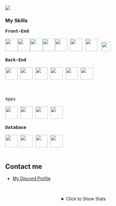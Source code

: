 
<img src="https://komarev.com/ghpvc/?username=hasan-kilici&color=red" />
<h3>My Skills</h3>

<div >
 <kbd style="width:25%">
   <kbd>
    <b>Front-End</b>
  </kbd><br><br>
<img width="40px" style="background:transparent;float:left" src="https://raw.githubusercontent.com/yurijserrano/Github-Profile-Readme-Logos/f994c418a134b58c4aec11152f6a4a33fa89da26/others/html.svg">
<img width="40px" style="background:transparent;float:left" src="https://raw.githubusercontent.com/yurijserrano/Github-Profile-Readme-Logos/f994c418a134b58c4aec11152f6a4a33fa89da26/others/css.svg">
<img width="40px" src="https://raw.githubusercontent.com/yurijserrano/Github-Profile-Readme-Logos/f994c418a134b58c4aec11152f6a4a33fa89da26/frameworks/boostrap.svg">
 <img width="40px" src="https://www.vectorlogo.zone/logos/tailwindcss/tailwindcss-icon.svg">
<img width="40px"  style="background:transparent;float:left" src="https://raw.githubusercontent.com/yurijserrano/Github-Profile-Readme-Logos/f994c418a134b58c4aec11152f6a4a33fa89da26/programming%20languages/javascript.svg">
<img width="40px" style="background:transparent;float:left"  src="https://raw.githubusercontent.com/yurijserrano/Github-Profile-Readme-Logos/f994c418a134b58c4aec11152f6a4a33fa89da26/frameworks/vuejs.svg">
<img width="40px" src="https://raw.githubusercontent.com/yurijserrano/Github-Profile-Readme-Logos/master/frameworks/react.svg">
<img width="30px" src="https://seeklogo.com/images/S/svelte-logo-E3497608CB-seeklogo.com.png" style="padding:4px">
<br><br>
 </kbd>
 <kbd style="width:25%">
   <kbd>
    <b>Back-End</b>
  </kbd><br><br>
<img width="40px" src="https://raw.githubusercontent.com/yurijserrano/Github-Profile-Readme-Logos/f994c418a134b58c4aec11152f6a4a33fa89da26/programming%20languages/typescript.svg">
<img width="40px" src="https://raw.githubusercontent.com/yurijserrano/Github-Profile-Readme-Logos/f994c418a134b58c4aec11152f6a4a33fa89da26/frameworks/nodejs.svg">
 <img width="40px" src="https://raw.githubusercontent.com/yurijserrano/Github-Profile-Readme-Logos/master/programming%20languages/php.png">
  <img width="40px" src="https://raw.githubusercontent.com/yurijserrano/Github-Profile-Readme-Logos/f994c418a134b58c4aec11152f6a4a33fa89da26/frameworks/laravel.svg">
<img width="40px" src="https://raw.githubusercontent.com/yurijserrano/Github-Profile-Readme-Logos/f994c418a134b58c4aec11152f6a4a33fa89da26/programming%20languages/go.svg">
<img width="40px" src="https://upload.wikimedia.org/wikipedia/commons/e/e3/Nim_logo.svg">
 <br><br></kbd><br><br>
 <kbd style="width:25%">
  <kbd>
    Apps
  </kbd><br><br>
<img width="40px" src="https://www.vectorlogo.zone/logos/electronjs/electronjs-icon.svg">
<img width="40px" src="https://raw.githubusercontent.com/yurijserrano/Github-Profile-Readme-Logos/f994c418a134b58c4aec11152f6a4a33fa89da26/programming%20languages/dart.svg">
<img width="40px" src="https://raw.githubusercontent.com/yurijserrano/Github-Profile-Readme-Logos/f994c418a134b58c4aec11152f6a4a33fa89da26/programming%20languages/go.svg">
<img width="40px" src="https://raw.githubusercontent.com/yurijserrano/Github-Profile-Readme-Logos/f994c418a134b58c4aec11152f6a4a33fa89da26/programming%20languages/c%23.svg">
<br><br>
 </kbd>
 <kbd style="width:25%">
   <kbd>
    <b>Database</b>
  </kbd><br><br>
<img width="40px" src="https://raw.githubusercontent.com/yurijserrano/Github-Profile-Readme-Logos/f994c418a134b58c4aec11152f6a4a33fa89da26/databases/mongodb.svg">
<img width="40px" src="https://raw.githubusercontent.com/yurijserrano/Github-Profile-Readme-Logos/f994c418a134b58c4aec11152f6a4a33fa89da26/databases/mysql.svg">
<img width="40px" height="40px" src="https://www.vectorlogo.zone/logos/mariadb/mariadb-ar21.svg">
<img width="40px" src="https://raw.githubusercontent.com/yurijserrano/Github-Profile-Readme-Logos/f994c418a134b58c4aec11152f6a4a33fa89da26/cloud/firebase.svg">
 <br><br></kbd>

</div>
<h2>Contact me</h2>
<ul>
<li><a href="https://discordapp.com/users/695995816791507024">My Discord Profile</a></li>
 </ul>
<br><br>
<div align="center">
<details>
  <summary>Click to Show Stats</summary>
<img src="https://github-readme-stats.vercel.app/api/top-langs/?username=hasan-kilici&layout=compact&bg_color=0d1117&border_color=0d1117&text-color:79ff97&langs_count=12"><br><br>
 <img src="https://github-readme-streak-stats.herokuapp.com/?user=hasan-kilici&theme=github-dark&show_icons=true"/><br><br>
<img src="https://github-profile-trophy.vercel.app/?username=hasan-kilici&theme=onedark" />

 </details>
</div>
 
